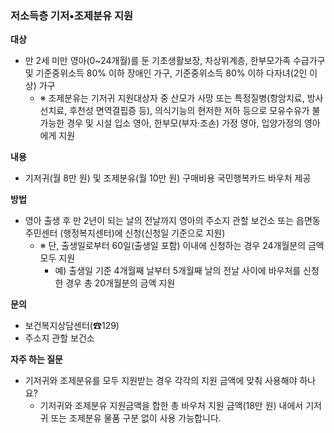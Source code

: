 ### 저소득층 기저•조제분유 지원

**대상**
- 만 2세 미만 영아(0~24개월)를 둔 기초생활보장, 차상위계층, 한부모가족 수급가구 및 기준중위소득 80% 이하 장애인 가구, 기준중위소득 80% 이하 다자녀(2인 이상) 가구
  - ※ 조제분유는 기저귀 지원대상자 중 산모가 사망 또는 특정질병(항암치료, 방사선치료, 후천성 면역결핍증 등), 의식기능의 현저한 저하 등으로 모유수유가 불가능한 경우 및 시설 입소 영아, 한부모(부자·조손) 가정 영아, 입양가정의 영아에게 지원

**내용**
- 기저귀(월 8만 원) 및 조제분유(월 10만 원) 구매비용 국민행복카드 바우처 제공

**방법**
- 영아 출생 후 만 2년이 되는 날의 전날까지 영아의 주소지 관할 보건소 또는 읍면동 주민센터 (행정복지센터)에 신청(신청일 기준으로 지원)
  - ※ 단, 출생일로부터 60일(출생일 포함) 이내에 신청하는 경우 24개월분의 금액 모두 지원
    - 예) 출생일 기준 4개월째 날부터 5개월째 날의 전날 사이에 바우처를 신청한 경우 총 20개월분의 금액 지원

**문의**
- 보건복지상담센터(☎129)
- 주소지 관할 보건소

**자주 하는 질문**
- 기저귀와 조제분유를 모두 지원받는 경우 각각의 지원 금액에 맞춰 사용해야 하나요?
  - 기저귀와 조제분유 지원금액을 합한 총 바우처 지원 금액(18만 원) 내에서 기저귀 또는 조제분유 물품 구분 없이 사용 가능합니다.
